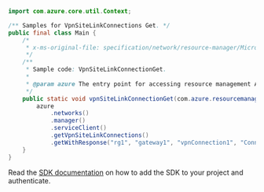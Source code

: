 ```java
import com.azure.core.util.Context;

/** Samples for VpnSiteLinkConnections Get. */
public final class Main {
    /*
     * x-ms-original-file: specification/network/resource-manager/Microsoft.Network/stable/2021-05-01/examples/VpnSiteLinkConnectionGet.json
     */
    /**
     * Sample code: VpnSiteLinkConnectionGet.
     *
     * @param azure The entry point for accessing resource management APIs in Azure.
     */
    public static void vpnSiteLinkConnectionGet(com.azure.resourcemanager.AzureResourceManager azure) {
        azure
            .networks()
            .manager()
            .serviceClient()
            .getVpnSiteLinkConnections()
            .getWithResponse("rg1", "gateway1", "vpnConnection1", "Connection-Link1", Context.NONE);
    }
}
```

Read the [SDK documentation](https://github.com/Azure/azure-sdk-for-java/blob/azure-resourcemanager_2.15.0/sdk/resourcemanager/azure-resourcemanager/README.md) on how to add the SDK to your project and authenticate.
